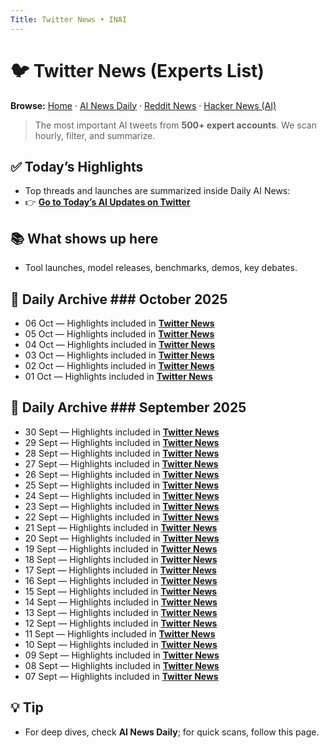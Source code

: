 ```yaml
---
Title: Twitter News • INAI
---
```


# 🐦 Twitter News (Experts List)

**Browse:** [Home](index.md) · [AI News Daily](news.md) · [Reddit News](reddit-news.md) · [Hacker News (AI)](hacker-news.md)

> The most important AI tweets from **500+ expert accounts**. We scan hourly, filter, and summarize.

## ✅ Today’s Highlights
- Top threads and launches are summarized inside Daily AI News:
- 👉 **[Go to Today’s AI Updates on Twitter](twitter-news/2025/2025-10-06.md)**

## 📚 What shows up here
- Tool launches, model releases, benchmarks, demos, key debates.

## 📅 Daily Archive ### October 2025
- 06 Oct — Highlights included in **[Twitter News](twitter-news/2025/2025-10-06.md)**
- 05 Oct — Highlights included in **[Twitter News](twitter-news/2025/2025-10-05.md)**
- 04 Oct — Highlights included in **[Twitter News](twitter-news/2025/2025-10-04.md)**
- 03 Oct — Highlights included in **[Twitter News](twitter-news/2025/2025-10-03.md)**
- 02 Oct — Highlights included in **[Twitter News](twitter-news/2025/2025-10-02.md)**
- 01 Oct — Highlights included in **[Twitter News](twitter-news/2025/2025-10-01.md)**

## 📅 Daily Archive ### September 2025
- 30 Sept — Highlights included in **[Twitter News](twitter-news/2025/2025-09-30.md)**
- 29 Sept — Highlights included in **[Twitter News](twitter-news/2025/2025-09-29.md)**
- 28 Sept — Highlights included in **[Twitter News](twitter-news/2025/2025-09-28.md)**
- 27 Sept — Highlights included in **[Twitter News](twitter-news/2025/2025-09-27.md)**
- 26 Sept — Highlights included in **[Twitter News](twitter-news/2025/2025-09-26.md)**
- 25 Sept — Highlights included in **[Twitter News](twitter-news/2025/2025-09-25.md)**
- 24 Sept — Highlights included in **[Twitter News](twitter-news/2025/2025-09-24.md)**
- 23 Sept — Highlights included in **[Twitter News](twitter-news/2025/2025-09-23.md)**
- 22 Sept — Highlights included in **[Twitter News](twitter-news/2025/2025-09-22.md)**
- 21 Sept — Highlights included in **[Twitter News](twitter-news/2025/2025-09-21.md)**
- 20 Sept — Highlights included in **[Twitter News](twitter-news/2025/2025-09-20.md)**
- 19 Sept — Highlights included in **[Twitter News](twitter-news/2025/2025-09-19.md)**
- 18 Sept — Highlights included in **[Twitter News](twitter-news/2025/2025-09-18.md)**
- 17 Sept — Highlights included in **[Twitter News](twitter-news/2025/2025-09-17.md)**
- 16 Sept — Highlights included in **[Twitter News](twitter-news/2025/2025-09-16.md)**
- 15 Sept — Highlights included in **[Twitter News](twitter-news/2025/2025-09-15.md)**
- 14 Sept — Highlights included in **[Twitter News](twitter-news/2025/2025-09-14.md)**
- 13 Sept — Highlights included in **[Twitter News](twitter-news/2025/2025-09-13.md)**
- 12 Sept — Highlights included in **[Twitter News](twitter-news/2025/2025-09-12.md)**
- 11 Sept — Highlights included in **[Twitter News](twitter-news/2025/2025-09-11.md)**
- 10 Sept — Highlights included in **[Twitter News](twitter-news/2025/2025-09-10.md)**
- 09 Sept — Highlights included in **[Twitter News](twitter-news/2025/2025-09-09.md)**
- 08 Sept — Highlights included in **[Twitter News](twitter-news/2025/2025-09-08.md)**
- 07 Sept — Highlights included in **[Twitter News](twitter-news/2025/2025-09-07.md)**

## 💡 Tip
- For deep dives, check **AI News Daily**; for quick scans, follow this page.
